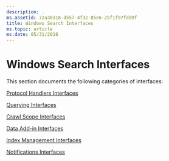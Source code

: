 ```yaml
---
description: .
ms.assetid: 72a30318-d557-4f32-85e6-25f1f97fdd9f
title: Windows Search Interfaces
ms.topic: article
ms.date: 05/31/2018
---
```


# Windows Search Interfaces


This section documents the following categories of interfaces:

[Protocol Handlers Interfaces](-search-protocol-handlers-interfaces-entry-page.md)

[Querying Interfaces](-search-querying-interfaces-entry-page.md)

[Crawl Scope Interfaces](-search-crawl-scope-interfaces-entry-page.md)

[Data Add-in Interfaces](-search-data-addins-interfaces-entry-page.md)

[Index Management Interfaces](-search-index-mgt-interfaces-entry-page.md)

[Notifications Interfaces](-search-notifications-interfaces-entry-page.md)

 

 



